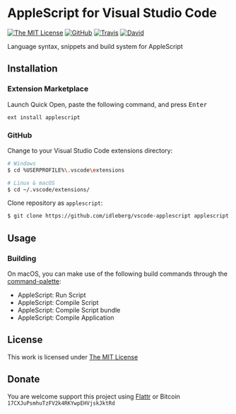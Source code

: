 # AppleScript for Visual Studio Code

[![The MIT License](https://img.shields.io/badge/license-MIT-orange.svg?style=flat-square)](http://opensource.org/licenses/MIT)
[![GitHub](https://img.shields.io/github/release/idleberg/vscode-applescript.svg?style=flat-square)](https://github.com/idleberg/vscode-applescript/releases)
[![Travis](https://img.shields.io/travis/idleberg/vscode-applescript.svg?style=flat-square)](https://travis-ci.org/idleberg/vscode-applescript)
[![David](https://img.shields.io/david/dev/idleberg/vscode-applescript.svg?style=flat-square)](https://david-dm.org/idleberg/vscode-applescript#info=devDependencies)

Language syntax, snippets and build system for AppleScript

## Installation

### Extension Marketplace

Launch Quick Open, paste the following command, and press <kbd>Enter</kbd>

`ext install applescript`

### GitHub

Change to your Visual Studio Code extensions directory:

```bash
# Windows
$ cd %USERPROFILE%\.vscode\extensions

# Linux & macOS
$ cd ~/.vscode/extensions/
```

Clone repository as `applescript`:

```bash
$ git clone https://github.com/idleberg/vscode-applescript applescript
```

## Usage

### Building

On macOS, you can make use of the following build commands through the [command-palette](https://code.visualstudio.com/docs/editor/codebasics#_command-palette):

* AppleScript: Run Script
* AppleScript: Compile Script
* AppleScript: Compile Script bundle
* AppleScript: Compile Application

## License

This work is licensed under [The MIT License](https://opensource.org/licenses/MIT)

## Donate

You are welcome support this project using [Flattr](https://flattr.com/submit/auto?user_id=idleberg&url=https://github.com/idleberg/vscode-applescript) or Bitcoin `17CXJuPsmhuTzFV2k4RKYwpEHVjskJktRd`